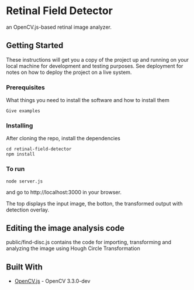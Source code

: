 # Retinal Field Detector

an OpenCV.js-based retinal image analyzer.

## Getting Started

These instructions will get you a copy of the project up and running on your local machine for development and testing purposes. See deployment for notes on how to deploy the project on a live system.

### Prerequisites

What things you need to install the software and how to install them

```
Give examples
```

### Installing

After cloning the repo, install the dependencies

```
cd retinal-field-detector
npm install
```

### To run

```
node server.js
```

and go to http://localhost:3000 in your browser.

The top displays the input image, the botton, the transformed output with detection overlay.

## Editing the image analysis code

public/find-disc.js contains the code for importing, transforming and analyzing the image using Hough Circle Transformation

## Built With

* [OpenCV.js](https://huningxin.github.io/opencv_docs/index.html) - OpenCV 3.3.0-dev